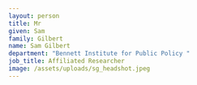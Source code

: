 ```yaml
---
layout: person
title: Mr
given: Sam
family: Gilbert
name: Sam Gilbert
department: "Bennett Institute for Public Policy "
job_title: Affiliated Researcher
image: /assets/uploads/sg_headshot.jpeg
---
```

